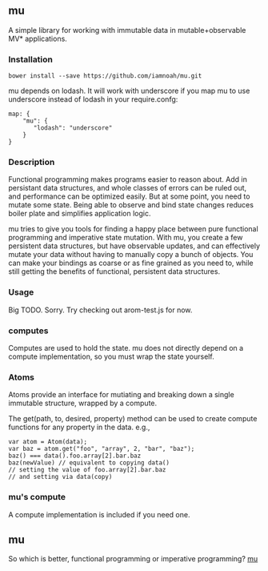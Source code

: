 ## mu

A simple library for working with immutable data in mutable+observable MV* applications.

### Installation

    bower install --save https://github.com/iamnoah/mu.git

mu depends on lodash. It will work with underscore if you map mu to use underscore instead of lodash in your require.confg:

    map: {
        "mu": {
           "lodash": "underscore"
        }
    }

### Description

Functional programming makes programs easier to reason about. Add in persistant data structures, and whole classes of errors can be ruled out, and performance can be optimized easily. But at some point, you need to mutate some state. Being able to observe and bind state changes reduces boiler plate and simplifies application logic.

mu tries to give you tools for finding a happy place between pure functional programming and imperative state mutation.  With mu, you create a few persistent data structures, but have observable updates, and can effectively mutate your data without having to manually copy a bunch of objects. You can make your bindings as coarse or as fine grained as you need to, while still getting the benefits of functional, persistent data structures.

### Usage

Big TODO. Sorry. Try checking out arom-test.js for now.

### computes

Computes are used to hold the state. mu does not directly depend on a compute implementation, so you must wrap the state yourself.

### Atoms

Atoms provide an interface for mutiating and breaking down a single immutable structure, wrapped by a compute.

The get(path, to, desired, property) method can be used to create compute functions for any property in the data. e.g.,

	var atom = Atom(data);
    var baz = atom.get("foo", "array", 2, "bar", "baz");
    baz() === data().foo.array[2].bar.baz
    baz(newValue) // equivalent to copying data()
    // setting the value of foo.array[2].bar.baz
    // and setting via data(copy)

### mu's compute

A compute implementation is included if you need one.

## mu

So which is better, functional programming or imperative programming? [mu][1]

[1]: http://en.wikipedia.org/wiki/Mu_(negative)#.22Unasking.22_the_question
